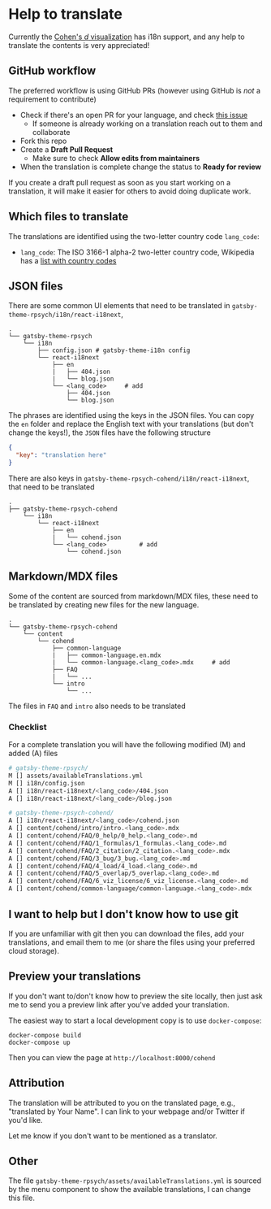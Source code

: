 # Help to translate

Currently the [Cohen's *d* visualization](https://rpsychologist.com/cohend) has i18n support, and any help to translate the contents is very appreciated!

## GitHub workflow
The preferred workflow is using GitHub PRs (however using GitHub is _not_ a requirement to contribute)
- Check if there's an open PR for your language, and check [this issue](https://github.com/rpsychologist/rpsychologist-com/issues/12)
    + If someone is already working on a translation reach out to them and collaborate
- Fork this repo
- Create a **Draft Pull Request**
    + Make sure to check **Allow edits from maintainers**
- When the translation is complete change the status to **Ready for review**

If you create a draft pull request as soon as you start working on a translation, it will make it easier for others to avoid doing duplicate work.

## Which files to translate
The translations are identified using the two-letter country code `lang_code`:

- `lang_code`: The ISO 3166-1 alpha-2 two-letter country code, Wikipedia has a [list with country codes](https://en.wikipedia.org/wiki/ISO_3166-1_alpha-2)

## JSON files
There are some common UI elements that need to be translated in `gatsby-theme-rpsych/i18n/react-i18next`, 

```
.
└── gatsby-theme-rpsych
    └── i18n
        ├── config.json # gatsby-theme-i18n config
        └── react-i18next
            ├── en
            |   ├── 404.json
            |   └── blog.json
            └── <lang_code>     # add
                ├── 404.json
                └── blog.json

```
The phrases are identified using the keys in the JSON files. You can copy the `en` folder and replace the English text with your translations (but don't change the keys!), the `JSON` files have the following structure

```JSON
{
  "key": "translation here"
}
```

There are also keys in `gatsby-theme-rpsych-cohend/i18n/react-i18next`, that need to be translated

```
.
├── gatsby-theme-rpsych-cohend
    └── i18n
        └── react-i18next
            ├── en
            |   └── cohend.json
            └── <lang_code>         # add
                └── cohend.json
```


## Markdown/MDX files

Some of the content are sourced from markdown/MDX files, these need to be translated by creating new files for the new language.

```
.
└── gatsby-theme-rpsych-cohend
    └── content
        └── cohend
            ├── common-language
            |   ├── common-language.en.mdx
            |   └── common-language.<lang_code>.mdx     # add
            ├── FAQ
            |   └── ... 
            └── intro
                └── ...
```
The files in `FAQ` and `intro` also needs to be translated

### Checklist
For a complete translation you will have the following modified (M) and added (A) files

```bash
# gatsby-theme-rpsych/
M [] assets/availableTranslations.yml
M [] i18n/config.json
A [] i18n/react-i18next/<lang_code>/404.json
A [] i18n/react-i18next/<lang_code>/blog.json

# gatsby-theme-rpsych-cohend/
A [] i18n/react-i18next/<lang_code>/cohend.json
A [] content/cohend/intro/intro.<lang_code>.mdx
A [] content/cohend/FAQ/0_help/0_help.<lang_code>.md
A [] content/cohend/FAQ/1_formulas/1_formulas.<lang_code>.md
A [] content/cohend/FAQ/2_citation/2_citation.<lang_code>.mdx
A [] content/cohend/FAQ/3_bug/3_bug.<lang_code>.md
A [] content/cohend/FAQ/4_load/4_load.<lang_code>.md
A [] content/cohend/FAQ/5_overlap/5_overlap.<lang_code>.md
A [] content/cohend/FAQ/6_viz_license/6_viz_license.<lang_code>.md
A [] content/cohend/common-language/common-language.<lang_code>.mdx
```

## I want to help but I don't know how to use git
If you are unfamiliar with git then you can download the files, add your translations, and email them to me (or share the files using your preferred cloud storage).

## Preview your translations
If you don't want to/don't know how to preview the site locally, then just ask me to send you a preview link after you've added your translation.

The easiest way to start a local development copy is to use `docker-compose`:

```
docker-compose build
docker-compose up
```
Then you can view the page at `http://localhost:8000/cohend`

## Attribution
The translation will be attributed to you on the translated page, e.g., "translated by Your Name". I can link to your webpage and/or Twitter if you'd like.

Let me know if you don't want to be mentioned as a translator.

## Other 
The file `gatsby-theme-rpsych/assets/availableTranslations.yml` is sourced by the menu component to show the available translations, I can change this file.
